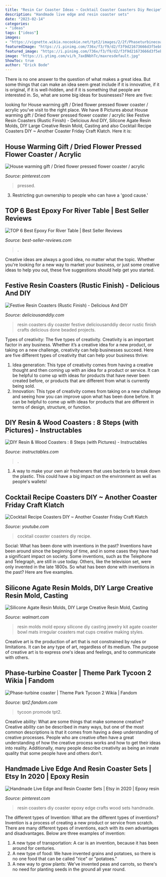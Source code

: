 ```yaml
---
title: "Resin Car Coaster Ideas ~ Cocktail Coaster Coasters Diy Recipe"
description: "Handmade live edge and resin coaster sets"
date: "2023-02-14"
categories:
- "ideas"
tags: ["ideas"]
images:
- "https://vignette.wikia.nocookie.net/tpt2/images/2/2f/Phaseturbinecoaster41321.png/revision/latest?cb=20170624223828"
featuredImage: "https://i.pinimg.com/736x/f3/f9/d2/f3f9d21673666d3f5eb85704bf484f98.jpg"
featured_image: "https://i.pinimg.com/736x/f3/f9/d2/f3f9d21673666d3f5eb85704bf484f98.jpg"
image: "https://i.ytimg.com/vi/h_7axBNbhTc/maxresdefault.jpg"
ShowToc: true
author: "Erick Bode"
---
```



There is no one answer to the question of what makes a great idea. But some things that can make an idea seem great include if it is innovative, if it is original, if it is well-hidden, and if it is something that people are interested in.  So, what are some big ideas for businesses? Here are five: 

	

		
looking for House warming gift / Dried flower pressed flower coaster / acrylic you've visit to the right place. We have 8 Pictures about House warming gift / Dried flower pressed flower coaster / acrylic like Festive Resin Coasters (Rustic Finish) - Delicious And DIY, Silicone Agate Resin Molds, DIY Large Creative Resin Mold, Casting and also Cocktail Recipe Coasters DIY ~ Another Coaster Friday Craft Klatch. Here it is:
		
    
## House Warming Gift / Dried Flower Pressed Flower Coaster / Acrylic

<img loading=lazy src="https://i.pinimg.com/736x/f3/f9/d2/f3f9d21673666d3f5eb85704bf484f98.jpg" onerror="this.onerror=null;this.src='https://tse4.mm.bing.net/th?id=OIP.JxhyRR1JaDUXcqmXxPRnMQHaJ3&amp;pid=15.1';" alt="House warming gift / Dried flower pressed flower coaster / acrylic">

_Source: pinterest.com_

>pressed. 

	

3. Restricting gun ownership to people who can have a 'good cause.'

    
## TOP 6 Best Epoxy For River Table | Best Seller Reviews

<img loading=lazy src="https://best-seller-reviews.com/wp-content/uploads/2020/05/best-epoxy-for-river-table-feature.jpg" onerror="this.onerror=null;this.src='https://tse3.mm.bing.net/th?id=OIP.68hfUyxmK6yVJr6o_IUmDAHaEw&amp;pid=15.1';" alt="TOP 6 Best Epoxy For River Table | Best Seller Reviews">

_Source: best-seller-reviews.com_

>. 

	

Creative ideas are always a good idea, no matter what the topic. Whether you're looking for a new way to market your business, or just some creative ideas to help you out, these five suggestions should help get you started.

    
## Festive Resin Coasters (Rustic Finish) - Delicious And DIY

<img loading=lazy src="https://i2.wp.com/www.deliciousanddiy.com/wp-content/uploads/2017/11/DIY-Beaded-Resin-Coasters-Delicious-And-DIY.jpg?resize=700%2C1034" onerror="this.onerror=null;this.src='https://tse1.mm.bing.net/th?id=OIP.uTPi0oZuqnfdsksGa6MrKgHaK8&amp;pid=15.1';" alt="Festive Resin Coasters (Rustic Finish) - Delicious And DIY">

_Source: deliciousanddiy.com_

>resin coasters diy coaster festive deliciousanddiy decor rustic finish crafts delicious done beaded projects. 

	

Types of creativity: The five types of creativity.
Creativity is an important factor in any business. Whether it’s a creative idea for a new product, or taking on a new challenge, creativity can help businesses succeed. Here are five different types of creativity that can help your business thrive: 
1. Idea generation: This type of creativity comes from having a creative thought and then coming up with an idea for a product or service. It can be helpful to come up with ideas for products that have never been created before, or products that are different from what is currently being sold. 
2. Innovation: This type of creativity comes from taking on a new challenge and seeing how you can improve upon what has been done before. It can be helpful to come up with ideas for products that are different in terms of design, structure, or function. 

    
## DIY Resin &amp; Wood Coasters : 8 Steps (with Pictures) - Instructables

<img loading=lazy src="https://content.instructables.com/ORIG/FM2/PXS7/KCT3GW2U/FM2PXS7KCT3GW2U.jpg?frame=1" onerror="this.onerror=null;this.src='https://tse4.mm.bing.net/th?id=OIP.6lba0uKb_DFxh3Ch_u6_OgHaGK&amp;pid=15.1';" alt="DIY Resin &amp; Wood Coasters : 8 Steps (with Pictures) - Instructables">

_Source: instructables.com_

>. 

	

1. A way to make your own air fresheners that uses bacteria to break down the plastic. This could have a big impact on the environment as well as people's wallets! 

    
## Cocktail Recipe Coasters DIY ~ Another Coaster Friday Craft Klatch

<img loading=lazy src="https://i.ytimg.com/vi/h_7axBNbhTc/maxresdefault.jpg" onerror="this.onerror=null;this.src='https://tse4.mm.bing.net/th?id=OIP.cjw2MWaK7CmAAz2sqGIAHwHaEK&amp;pid=15.1';" alt="Cocktail Recipe Coasters DIY ~ Another Coaster Friday Craft Klatch">

_Source: youtube.com_

>cocktail coaster coasters diy recipe. 

	

Social: What has been done with inventions in the past?
Inventions have been around since the beginning of time, and in some cases they have had a significant impact on society. Some inventions, such as the Telephone and Telegraph, are still in use today. Others, like the television set, were only invented in the late 1800s. So what has been done with inventions in the past? Here are five examples.

    
## Silicone Agate Resin Molds, DIY Large Creative Resin Mold, Casting

<img loading=lazy src="https://i5.walmartimages.com/asr/52ee3e60-6e3d-426e-b057-51b93be6e473.0893ea040ac010df7e5b588a38fe7dfc.jpeg" onerror="this.onerror=null;this.src='https://tse2.mm.bing.net/th?id=OIP.XPgXl49PGR2zpCbmVWYICwHaHa&amp;pid=15.1';" alt="Silicone Agate Resin Molds, DIY Large Creative Resin Mold, Casting">

_Source: walmart.com_

>resin molds mold epoxy silicone diy casting jewelry kit agate coaster bowl mats irregular coasters mat cups creative making styles. 

	

Creative art is the production of art that is not constrained by rules or limitations. It can be any type of art, regardless of its medium. The purpose of creative art is to express one's ideas and feelings, and to communicate with others.

    
## Phase-turbine Coaster | Theme Park Tycoon 2 Wikia | Fandom

<img loading=lazy src="https://vignette.wikia.nocookie.net/tpt2/images/2/2f/Phaseturbinecoaster41321.png/revision/latest?cb=20170624223828" onerror="this.onerror=null;this.src='https://tse2.mm.bing.net/th?id=OIP.OuRQd8OZFA2xvD08r3VrRAHaHa&amp;pid=15.1';" alt="Phase-turbine coaster | Theme Park Tycoon 2 Wikia | Fandom">

_Source: tpt2.fandom.com_

>tycoon promode tpt2. 

	

Creative ability: What are some things that make someone creative?
Creative ability can be described in many ways, but one of the most common descriptions is that it comes from having a deep understanding of creative processes. People who are creative often have a great understanding of how the creative process works and how to get their ideas into reality. Additionally, many people describe creativity as being an innate quality that some people have and others don't.

    
## Handmade Live Edge And Resin Coaster Sets | Etsy In 2020 | Epoxy Resin

<img loading=lazy src="https://i.pinimg.com/736x/fe/59/59/fe595966eb57df7995d2154c1da14d81.jpg" onerror="this.onerror=null;this.src='https://tse1.mm.bing.net/th?id=OIP.8qgYFSoGbN6Whtt3SmWmBwHaFQ&amp;pid=15.1';" alt="Handmade Live Edge and Resin Coaster Sets | Etsy in 2020 | Epoxy resin">

_Source: pinterest.com_

>resin coasters diy coaster epoxy edge crafts wood sets handmade. 

	

The different types of Invention: What are the different types of inventions?
Invention is a process of creating a new product or service from scratch. There are many different types of inventions, each with its own advantages and disadvantages. Below are three examples of invention:
1) A new type of transportation: A car is an invention, because it has been around for centuries. 
2) A new type of food: We have invented grains and potatoes, so there is no one food that can be called "rice" or "potatoes." 
3) A new way to grow plants: We've invented peas and carrots, so there's no need for planting seeds in the ground all year round.

